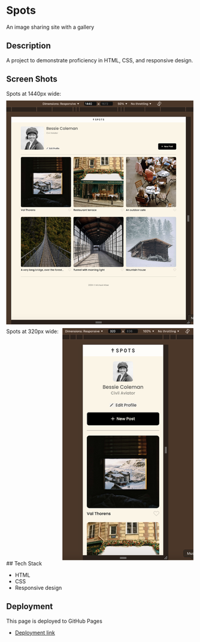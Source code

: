 # Spots

An image sharing site with a gallery

## Description

A project to demonstrate proficiency in HTML, CSS, and responsive design.

## Screen Shots

<div style="display: flex; flex-wrap:wrap; gap:10px;">
Spots at 1440px wide: 
<img src="./images/demo/spots-1440.png" alt="Spots at 1440px wide" width="500px" />
Spots at 320px wide:
<img src="./images/demo/spots-320.png" alt="Spots at 1440px wide" width="350px" />

</div>
## Tech Stack

- HTML
- CSS
- Responsive design

## Deployment

This page is deployed to GitHub Pages

- [Deployment link][def]

[def]: https://malber71.github.io/se_project_spots/
